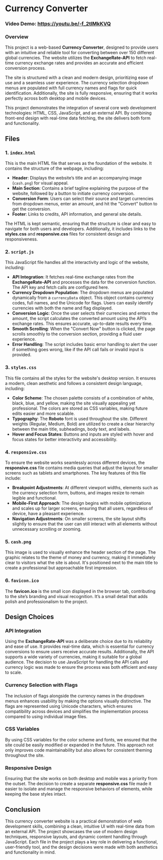 # Currency Converter
### Video Demo:  <https://youtu.be/-f_2tIMkKVQ>  
### Overview

This project is a web-based **Currency Converter**, designed to provide users with an intuitive and reliable tool for converting between over 150 different global currencies. The website utilizes the **ExchangeRate-API** to fetch real-time currency exchange rates and provides an accurate and efficient conversion process.

The site is structured with a clean and modern design, prioritizing ease of use and a seamless user experience. The currency selection dropdown menus are populated with full currency names and flags for quick identification. Additionally, the site is fully responsive, ensuring that it works perfectly across both desktop and mobile devices.

This project demonstrates the integration of several core web development technologies: HTML, CSS, JavaScript, and an external API. By combining front-end design with real-time data fetching, the site delivers both form and functionality.

## Files

### 1. `index.html`
This is the main HTML file that serves as the foundation of the website. It contains the structure of the webpage, including:
- **Header**: Displays the website’s title and an accompanying image (`cash.png`) for visual appeal.
- **Main Section**: Contains a brief tagline explaining the purpose of the website, followed by a button to initiate currency conversion.
- **Conversion Form**: Users can select their source and target currencies from dropdown menus, enter an amount, and hit the "Convert" button to get the conversion.
- **Footer**: Links to credits, API information, and general site details.

The HTML is kept semantic, ensuring that the structure is clear and easy to navigate for both users and developers. Additionally, it includes links to the **styles.css** and **responsive.css** files for consistent design and responsiveness.

### 2. `script.js`
This JavaScript file handles all the interactivity and logic of the website, including:
- **API Integration**: It fetches real-time exchange rates from the **ExchangeRate-API** and processes the data for the conversion function. The API key and fetch calls are configured here.
- **Currency Dropdown Population**: The dropdown menus are populated dynamically from a `currencyData` object. This object contains currency codes, full names, and the Unicode for flags. Users can easily identify currencies with both the name and flag displayed.
- **Conversion Logic**: Once the user selects their currencies and enters the amount, the script calculates the converted amount using the API’s exchange rates. This ensures accurate, up-to-date results every time.
- **Smooth Scrolling**: When the "Convert Now" button is clicked, the page scrolls smoothly to the conversion section, providing a fluid user experience.
- **Error Handling**: The script includes basic error handling to alert the user if something goes wrong, like if the API call fails or invalid input is provided.

### 3. `styles.css`
This file contains all the styles for the website's desktop version. It ensures a modern, clean aesthetic and follows a consistent design language, including:
- **Color Scheme**: The chosen palette consists of a combination of white, black, blue, and yellow, making the site visually appealing yet professional. The colors are stored as CSS variables, making future edits easier and more scalable.
- **Typography**: The **Roboto** font is used throughout the site. Different weights (Regular, Medium, Bold) are utilized to create a clear hierarchy between the main title, subheadings, body text, and labels.
- **Hover and Focus States**: Buttons and inputs are styled with hover and focus states for better interactivity and accessibility.

### 4. `responsive.css`
To ensure the website works seamlessly across different devices, the **responsive.css** file contains media queries that adjust the layout for smaller screens such as tablets and smartphones. The key features of this file include:
- **Breakpoint Adjustments**: At different viewport widths, elements such as the currency selection form, buttons, and images resize to remain legible and functional.
- **Mobile-First Approach**: The design begins with mobile optimizations and scales up for larger screens, ensuring that all users, regardless of device, have a pleasant experience.
- **Navigation Adjustments**: On smaller screens, the site layout shifts slightly to ensure that the user can still interact with all elements without unnecessary scrolling or zooming.

### 5. `cash.png`
This image is used to visually enhance the header section of the page. The graphic relates to the theme of money and currency, making it immediately clear to visitors what the site is about. It's positioned next to the main title to create a professional but approachable first impression.

### 6. `favicon.ico`
The **favicon.ico** is the small icon displayed in the browser tab, contributing to the site’s branding and visual recognition. It’s a small detail that adds polish and professionalism to the project.

## Design Choices

### API Integration
Using the **ExchangeRate-API** was a deliberate choice due to its reliability and ease of use. It provides real-time data, which is essential for currency conversions to ensure users receive accurate results. Additionally, the API supports a wide variety of currencies, making it suitable for a global audience. The decision to use JavaScript for handling the API calls and currency logic was made to ensure the process was both efficient and easy to scale.

### Currency Selection with Flags
The inclusion of flags alongside the currency names in the dropdown menus enhances usability by making the options visually distinctive. The flags are represented using Unicode characters, which ensures compatibility across devices and simplifies the implementation process compared to using individual image files.

### CSS Variables
By using CSS variables for the color scheme and fonts, we ensured that the site could be easily modified or expanded in the future. This approach not only improves code maintainability but also allows for consistent theming throughout the site.

### Responsive Design
Ensuring that the site works on both desktop and mobile was a priority from the outset. The decision to create a separate **responsive.css** file made it easier to isolate and manage the responsive behaviors of elements, while keeping the base styles intact.

## Conclusion

This currency converter website is a practical demonstration of web development skills, combining a clean, intuitive UI with real-time data from an external API. The project showcases the use of modern design techniques, responsive layouts, and dynamic content handling through JavaScript. Each file in the project plays a key role in delivering a functional, user-friendly tool, and the design decisions were made with both aesthetics and functionality in mind.
